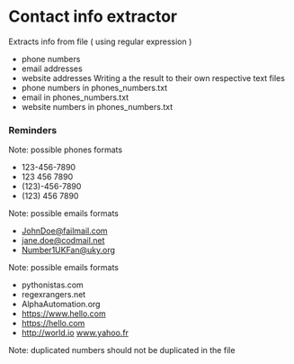 # Contact info extractor

Extracts info from file ( using regular expression )
- phone numbers
- email addresses
- website addresses
Writing a the result to their own respective text files
- phone numbers in phones_numbers.txt
- email in phones_numbers.txt
- website numbers in phones_numbers.txt

### Reminders
Note: possible phones formats
 - 123-456-7890
 - 123 456 7890
 - (123)-456-7890
 - (123) 456 7890

 Note: possible emails formats
 - JohnDoe@failmail.com
 - jane.doe@codmail.net
 - Number1UKFan@uky.org

Note: possible emails formats
 - pythonistas.com
 - regexrangers.net
 - AlphaAutomation.org
 - https://www.hello.com
 - https://hello.com
 - http://world.io
www.yahoo.fr

Note: duplicated numbers should not be duplicated in the file